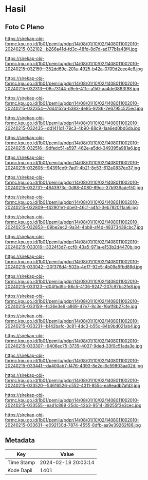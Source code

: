 # Hasil

## Foto C Plano

https://sirekap-obj-formc.kpu.go.id/1b01/pemilu/pdpr/14/08/01/10/02/1408011002010-20240215-032102--b266a41d-fd3c-48fd-8d7d-ad177b1a48f4.jpg

https://sirekap-obj-formc.kpu.go.id/1b01/pemilu/pdpr/14/08/01/10/02/1408011002010-20240215-032159--352dd69c-201a-4925-b42a-0709d2cee4e6.jpg

https://sirekap-obj-formc.kpu.go.id/1b01/pemilu/pdpr/14/08/01/10/02/1408011002010-20240215-032313--08c73144-d9e5-411c-a150-aa4de0883f98.jpg

https://sirekap-obj-formc.kpu.go.id/1b01/pemilu/pdpr/14/08/01/10/02/1408011002010-20240215-032354--7dd4152a-b383-4e95-9286-2e6795c525ed.jpg

https://sirekap-obj-formc.kpu.go.id/1b01/pemilu/pdpr/14/08/01/10/02/1408011002010-20240215-032435--dd1411d1-79c3-4b90-88c9-1aa6ed0bd6da.jpg

https://sirekap-obj-formc.kpu.go.id/1b01/pemilu/pdpr/14/08/01/10/02/1408011002010-20240215-032516--9dfedc51-a597-462e-a5dd-349395a981a6.jpg

https://sirekap-obj-formc.kpu.go.id/1b01/pemilu/pdpr/14/08/01/10/02/1408011002010-20240215-032605--94391ce9-7ad1-4b21-8c53-612a0837ee37.jpg

https://sirekap-obj-formc.kpu.go.id/1b01/pemilu/pdpr/14/08/01/10/02/1408011002010-20240215-032731--4643973c-0d88-4080-89cc-37b939ade150.jpg

https://sirekap-obj-formc.kpu.go.id/1b01/pemilu/pdpr/14/08/01/10/02/1408011002010-20240215-032809--f42901e1-dbe0-46c1-a4fd-3eb782011aa6.jpg

https://sirekap-obj-formc.kpu.go.id/1b01/pemilu/pdpr/14/08/01/10/02/1408011002010-20240215-032853--09be2ec2-9a34-4bb9-af4d-48373439cbc7.jpg

https://sirekap-obj-formc.kpu.go.id/1b01/pemilu/pdpr/14/08/01/10/02/1408011002010-20240215-033016--3324f3d7-ccf8-43a5-971a-e153b2d4470b.jpg

https://sirekap-obj-formc.kpu.go.id/1b01/pemilu/pdpr/14/08/01/10/02/1408011002010-20240215-033042--20f376d4-502b-4df7-92c5-4b09a5fbd86d.jpg

https://sirekap-obj-formc.kpu.go.id/1b01/pemilu/pdpr/14/08/01/10/02/1408011002010-20240215-033123--d04fbd9c-86c5-4106-9247-207c97bc2fe8.jpg

https://sirekap-obj-formc.kpu.go.id/1b01/pemilu/pdpr/14/08/01/10/02/1408011002010-20240215-033159--fc36e3e6-a869-47e7-8c3e-f6a1f8b27cfe.jpg

https://sirekap-obj-formc.kpu.go.id/1b01/pemilu/pdpr/14/08/01/10/02/1408011002010-20240215-033231--b142bafc-3c81-4dc3-b55c-84b9bd021ab4.jpg

https://sirekap-obj-formc.kpu.go.id/1b01/pemilu/pdpr/14/08/01/10/02/1408011002010-20240215-033307--9406ec75-3735-4037-9ded-33f0c51ada3e.jpg

https://sirekap-obj-formc.kpu.go.id/1b01/pemilu/pdpr/14/08/01/10/02/1408011002010-20240215-033441--da400ab7-f476-4393-8e2e-6c59803aa02d.jpg

https://sirekap-obj-formc.kpu.go.id/1b01/pemilu/pdpr/14/08/01/10/02/1408011002010-20240215-033520--54616526-c552-4311-855c-ea9eadb7afd3.jpg

https://sirekap-obj-formc.kpu.go.id/1b01/pemilu/pdpr/14/08/01/10/02/1408011002010-20240215-033555--ead1c889-25dc-42b3-9514-39255f3e3cec.jpg

https://sirekap-obj-formc.kpu.go.id/1b01/pemilu/pdpr/14/08/01/10/02/1408011002010-20240215-033631--e092130d-7874-4555-8dfb-aa9e39262f86.jpg


## Metadata

| Key        | Value               |
| ---------- | ------------------- |
| Time Stamp | 2024-02-19 20:03:14 |
| Kode Dapil | 1401                |



